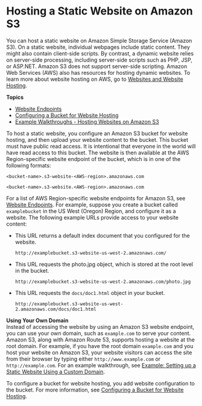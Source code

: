 # Hosting a Static Website on Amazon S3<a name="WebsiteHosting"></a>

You can host a static website on Amazon Simple Storage Service \(Amazon S3\)\. On a static website, individual webpages include static content\. They might also contain client\-side scripts\. By contrast, a dynamic website relies on server\-side processing, including server\-side scripts such as PHP, JSP, or ASP\.NET\. Amazon S3 does not support server\-side scripting\. Amazon Web Services \(AWS\) also has resources for hosting dynamic websites\. To learn more about website hosting on AWS, go to [Websites and Website Hosting](https://aws.amazon.com/websites/)\. 

**Topics**
+ [Website Endpoints](WebsiteEndpoints.md)
+ [Configuring a Bucket for Website Hosting](HowDoIWebsiteConfiguration.md)
+ [Example Walkthroughs \- Hosting Websites on Amazon S3](hosting-websites-on-s3-examples.md)

To host a static website, you configure an Amazon S3 bucket for website hosting, and then upload your website content to the bucket\. This bucket must have public read access\. It is intentional that everyone in the world will have read access to this bucket\. The website is then available at the AWS Region\-specific website endpoint of the bucket, which is in one of the following formats:

```
<bucket-name>.s3-website-<AWS-region>.amazonaws.com
```

```
<bucket-name>.s3-website.<AWS-region>.amazonaws.com
```

For a list of AWS Region\-specific website endpoints for Amazon S3, see [Website Endpoints](WebsiteEndpoints.md)\. For example, suppose you create a bucket called `examplebucket` in the US West \(Oregon\) Region, and configure it as a website\.  The following example URLs provide access to your website content: 
+ This URL returns a default index document that you configured for the website\.

  ```
  http://examplebucket.s3-website-us-west-2.amazonaws.com/
  ```
+ This URL requests the photo\.jpg object, which is stored at the root level in the bucket\.

  ```
  http://examplebucket.s3-website-us-west-2.amazonaws.com/photo.jpg
  ```
+ This URL requests the `docs/doc1.html` object in your bucket\. 

  ```
  http://examplebucket.s3-website-us-west-2.amazonaws.com/docs/doc1.html
  ```

**Using Your Own Domain**  
Instead of accessing the website by using an Amazon S3 website endpoint, you can use your own domain, such as `example.com` to serve your content\. Amazon S3, along with Amazon Route 53, supports hosting a website at the root domain\. For example, if you have the root domain `example.com` and you host your website on Amazon S3, your website visitors can access the site from their browser by typing either `http://www.example.com` or `http://example.com`\. For an example walkthrough, see [Example: Setting up a Static Website Using a Custom Domain](website-hosting-custom-domain-walkthrough.md)\. 

To configure a bucket for website hosting, you add website configuration to the bucket\. For more information, see [Configuring a Bucket for Website Hosting](HowDoIWebsiteConfiguration.md)\.